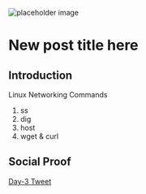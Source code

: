 
![placeholder image](https://via.placeholder.com/1200x600)

# New post title here

## Introduction

Linux Networking Commands

1. ss 
2. dig 
3. host 
4. wget & curl 


## Social Proof


[Day-3 Tweet ](https://x.com/YogeshDharya20/status/1830279035986878623)
